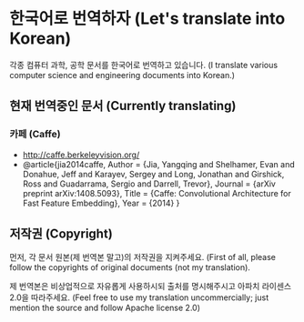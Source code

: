 # 한국어로 번역하자 (Let's translate into Korean)

각종 컴퓨터 과학, 공학 문서를 한국어로 번역하고 있습니다.
(I translate various computer science and engineering documents into Korean.)

## 현재 번역중인 문서 (Currently translating)

### 카페 (Caffe)
* http://caffe.berkeleyvision.org/
* @article{jia2014caffe,
  Author = {Jia, Yangqing and Shelhamer, Evan and Donahue, Jeff and Karayev, Sergey and Long, Jonathan and Girshick, Ross and Guadarrama, Sergio and Darrell, Trevor},
  Journal = {arXiv preprint arXiv:1408.5093},
  Title = {Caffe: Convolutional Architecture for Fast Feature Embedding},
  Year = {2014}
}

## 저작권 (Copyright)

먼저, 각 문서 원본(제 번역본 말고)의 저작권을 지켜주세요.
(First of all, please follow the copyrights of original documents (not my translation).

제 번역본은 비상업적으로 자유롭게 사용하시되 출처를 명시해주시고 아파치 라이센스 2.0을 따라주세요. (Feel free to use my translation uncommercially; just mention the source and follow Apache license 2.0)
